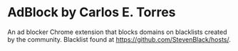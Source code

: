 # AdBlock by Carlos E. Torres
An ad blocker Chrome extension that blocks domains on blacklists created by the community. Blacklist found at https://github.com/StevenBlack/hosts/.
